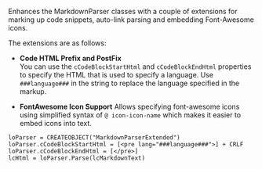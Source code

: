 ﻿Enhances the MarkdownParser classes with a couple of extensions for marking up code snippets, auto-link parsing and embedding Font-Awesome icons.The extensions are as follows:* **Code HTML Prefix and PostFix**  You can use the `cCodeBlockStartHtml` and `cCodeBlockEndHtml` properties to specify the HTML that is used to specify a language. Use `###language###` in the string to replace the language specified in the markup.* **FontAwesome Icon Support**Allows specifying font-awesome icons using simplified syntax of `@ icon-icon-name` which makes it easier to embed icons into text.```foxproloParser = CREATEOBJECT("MarkdownParserExtended")loParser.cCodeBlockStartHtml = [<pre lang="###language###">] + CRLFloParser.cCodeBlockEndHtml = [</pre>]lcHtml = loParser.Parse(lcMarkdownText)```